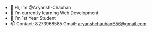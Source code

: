 - 👋 Hi, I’m @Aryansh-Chauhan
- 🌱 I’m currently learning Web Development
- 💞️ I’m 1st Year Student
- 📫 Contact: 8273968585  Gmail: aryanshchauhan656@gmail.com

<!---
Aryansh-Chauhan/Aryansh-Chauhan is a ✨ special ✨ repository because its `README.md` (this file) appears on your GitHub profile.
You can click the Preview link to take a look at your changes.
--->
